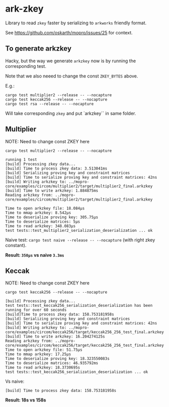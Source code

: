 # ark-zkey

Library to read `zkey` faster by serializing to `arkworks` friendly format.

See https://github.com/oskarth/mopro/issues/25 for context.

## To generate arkzkey

Hacky, but the way we generate `arkzkey` now is by running the corresponding test.

Note that we also neeed to change the const `ZKEY_BYTES` above.

E.g.:

```
cargo test multiplier2 --release -- --nocapture
cargo test keccak256 --release -- --nocapture
cargo test rsa --release -- --nocapture
```

Will take corresponding `zkey` and put `arkzkey`` in same folder.

## Multiplier

NOTE: Need to change const ZKEY here

`cargo test multiplier2 --release -- --nocapture`

```
running 1 test
[build] Processing zkey data...
[build] Time to process zkey data: 3.513041ms
[build] Serializing proving key and constraint matrices
[build] Time to serialize proving key and constraint matrices: 42ns
[build] Writing arkzkey to: ../mopro-core/examples/circom/multiplier2/target/multiplier2_final.arkzkey
[build] Time to write arkzkey: 1.884875ms
Reading arkzkey from: ../mopro-core/examples/circom/multiplier2/target/multiplier2_final.arkzkey

Time to open arkzkey file: 18.084µs
Time to mmap arkzkey: 8.542µs
Time to deserialize proving key: 305.75µs
Time to deserialize matrices: 5µs
Time to read arkzkey: 348.083µs
test tests::test_multiplier2_serialization_deserialization ... ok
```

Naive test: `cargo test naive --release -- --nocapture` (with right zkey constant).

**Result: `350µs` vs naive `3.3ms`**

## Keccak

NOTE: Need to change const ZKEY here

`cargo test keccak256 --release -- --nocapture`

```
[build] Processing zkey data...
test tests::test_keccak256_serialization_deserialization has been running for over 60 seconds
[build]Time to process zkey data: 158.753181958s
[build] Serializing proving key and constraint matrices
[build] Time to serialize proving key and constraint matrices: 42ns
[build] Writing arkzkey to: ../mopro-core/examples/circom/keccak256/target/keccak256_256_test_final.arkzkey
[build] Time to write arkzkey: 16.204274125s
Reading arkzkey from: ../mopro-core/examples/circom/keccak256/target/keccak256_256_test_final.arkzkey
Time to open arkzkey file: 51.75µs
Time to mmap arkzkey: 17.25µs
Time to deserialize proving key: 18.323550083s
Time to deserialize matrices: 46.935792ms
Time to read arkzkey: 18.3730695s
test tests::test_keccak256_serialization_deserialization ... ok
```

Vs naive:

`[build] Time to process zkey data: 158.753181958s`


**Result: 18s vs 158s**
